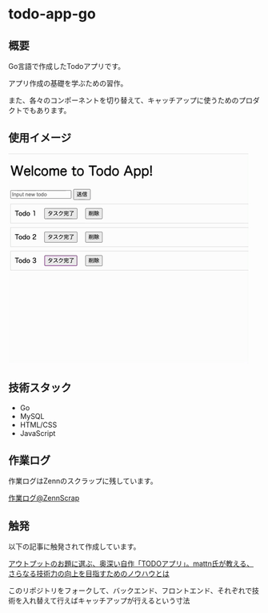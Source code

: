 # todo-app-go

## 概要

Go言語で作成したTodoアプリです。

アプリ作成の基礎を学ぶための習作。

また、各々のコンポーネントを切り替えて、キャッチアップに使うためのプロダクトでもあります。

## 使用イメージ

![動作イメージ](doc/TodoApp.gif)

## 技術スタック

- Go
- MySQL
- HTML/CSS
- JavaScript

## 作業ログ

作業ログはZennのスクラップに残しています。

[作業ログ@ZennScrap](https://zenn.dev/kip2/scraps/177cb54290d240)

## 触発

以下の記事に触発されて作成しています。

[アウトプットのお題に選ぶ、奥深い自作「TODOアプリ」。mattn氏が教える、さらなる技術力の向上を目指すためのノウハウとは](https://levtech.jp/media/article/column/detail_473/)

このリポジトリをフォークして、バックエンド、フロントエンド、それぞれで技術を入れ替えて行えばキャッチアップが行えるという寸法